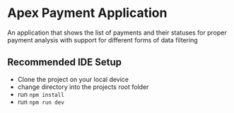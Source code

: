 # Apex Payment Application

An application that shows the list of payments and their statuses
for proper payment analysis with support for different forms of data filtering

## Recommended IDE Setup

- Clone the project on your local device
- change directory into the projects root folder
- run ```npm install```
- run ```npm run dev```
